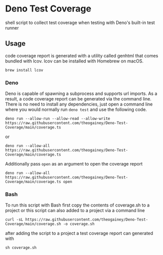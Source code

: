 # Deno Test Coverage

shell script to collect test coverage when testing with Deno's built-in test
runner

## Usage

code coverage report is generated with a utility called genhtml that comes
bundled with lcov. lcov can be installed with Homebrew on macOS.

```
brew install lcov
```

### Deno

Deno is capable of spawning a subprocess and supports url imports. As a result,
a code coverage report can be generated via the command line. There is no need
to install any dependencies, just open a command line where you would normally
run `deno test` and use the following code.

```
deno run --allow-run --allow-read --allow-write https://raw.githubusercontent.com/theogainey/Deno-Test-Coverage/main/coverage.ts
```

or

```
deno run --allow-all https://raw.githubusercontent.com/theogainey/Deno-Test-Coverage/main/coverage.ts
```

Additionally pass `open` as an argument to open the coverage report

```
deno run --allow-all https://raw.githubusercontent.com/theogainey/Deno-Test-Coverage/main/coverage.ts open
```

### Bash

To run this script with Bash first copy the contents of coverage.sh to a project
or this script can also added to a project via a command line

```
curl -sL https://raw.githubusercontent.com/theogainey/Deno-Test-Coverage/main/coverage.sh -o coverage.sh
```

after adding the script to a project a test coverage report can generated with

```
sh coverage.sh
```
